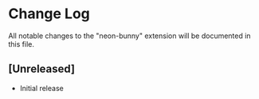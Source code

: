 # Change Log

All notable changes to the "neon-bunny" extension will be documented in this file.

## [Unreleased]

- Initial release
